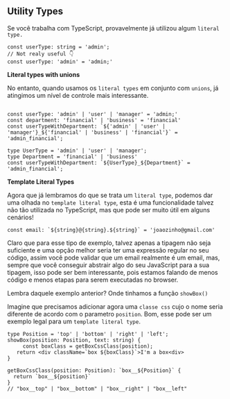 ## Utility Types

Se você trabalha com TypeScript, provavelmente já utilizou algum `literal type.`

```tsx
const userType: string = 'admin';
// Not realy useful 👇
const userType: 'admin' = 'admin;'

```

**Literal types with unions**

No entanto, quando usamos os `literal types` em conjunto com `unions`, já atingimos um nível de controle mais interessante.

```tsx

const userType: 'admin' | 'user' | 'manager' = 'admin;'
const department: 'financial' | 'business' = 'financial'
const userTypeWithDepartment: `${'admin' | 'user' | 'manager'}_${'financial' | 'business' | 'financial'}` = 'admin_financial';

type UserType = 'admin' | 'user' | 'manager';
type Department = 'financial' | 'business'
const userTypeWithDepartment: `${UserType}_${Department}` = 'admin_financial';
```

**Template Literal Types**

Agora que já lembramos do que se trata um `literal type`, podemos dar uma olhada no `template literal type`, esta é uma funcionalidade talvez não tão utilizada no TypeScript, mas que pode ser muito útil em alguns cenários!

```tsx
const email: `${string}@{string}.${string}` = 'joaozinho@gmail.com'

```

Claro que para esse tipo de exemplo, talvez apenas a tipagem não seja suficiente e uma opção melhor seria ter uma expressão regular no seu código, assim você pode validar que um email realmente é um email, mas, sempre que você conseguir abstrair algo do seu JavaScript para a sua tipagem, isso pode ser bem interessante, pois estamos falando de menos código e menos etapas para serem executadas no browser.

Lembra daquele exemplo anterior? Onde tinhamos a função `showBox()`

Imagine que precisamos adicionar agora uma `classe css` cujo o nome seria diferente de acordo com o parametro `position`. Bom, esse pode ser um exemplo legal para um `template literal type`.

```tsx
type Position = 'top' | 'bottom' | 'right' | 'left';
showBox(position: Position, text: string) {
	 const boxClass = getBoxCssClass(position);
   return <div className=`box ${boxClass}`>I'm a box<div>
}

getBoxCssClass(position: Position): `box__${Position}` {
  return `box__${position}`
}
// "box__top" | "box__bottom" | "box__right" | "box__left"
```


